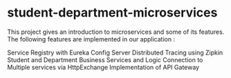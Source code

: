 # student-department-microservices

This project gives an introduction to microservices and some of its features. The following features are implemented in our application :

 Service Registry with Eureka
 Config Server
 Distributed Tracing using Zipkin
 Student and Department Business Services and Logic
 Connection to Multiple services via HttpExchange
 Implementation of API Gateway
